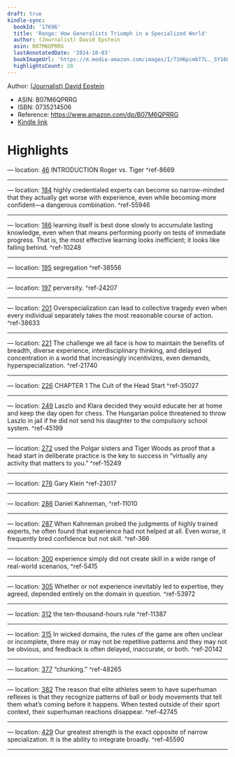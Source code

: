 ```yaml
---
draft: true
kindle-sync:
  bookId: '17696'
  title: 'Range: How Generalists Triumph in a Specialized World'
  author: (Journalist) David Epstein
  asin: B07M6QPRRG
  lastAnnotatedDate: '2024-10-03'
  bookImageUrl: 'https://m.media-amazon.com/images/I/71H6pcmbT7L._SY160.jpg'
  highlightsCount: 20
---
```


Author: [(Journalist) David Epstein](https://www.amazon.comundefined)
* ASIN: B07M6QPRRG
* ISBN: 0735214506
* Reference: https://www.amazon.com/dp/B07M6QPRRG
* [Kindle link](kindle://book?action=open&asin=B07M6QPRRG)

# Highlights

— location: [46](kindle://book?action=open&asin=B07M6QPRRG&location=46)
INTRODUCTION Roger vs. Tiger ^ref-8669

---
— location: [184](kindle://book?action=open&asin=B07M6QPRRG&location=184)
highly credentialed experts can become so narrow-minded that they actually get worse with experience, even while becoming more confident—a dangerous combination. ^ref-55946

---
— location: [186](kindle://book?action=open&asin=B07M6QPRRG&location=186)
learning itself is best done slowly to accumulate lasting knowledge, even when that means performing poorly on tests of immediate progress. That is, the most effective learning looks inefficient; it looks like falling behind. ^ref-10248

---
— location: [195](kindle://book?action=open&asin=B07M6QPRRG&location=195)
segregation ^ref-38556

---
— location: [197](kindle://book?action=open&asin=B07M6QPRRG&location=197)
perversity. ^ref-24207

---
— location: [201](kindle://book?action=open&asin=B07M6QPRRG&location=201)
Overspecialization can lead to collective tragedy even when every individual separately takes the most reasonable course of action. ^ref-38633

---
— location: [221](kindle://book?action=open&asin=B07M6QPRRG&location=221)
The challenge we all face is how to maintain the benefits of breadth, diverse experience, interdisciplinary thinking, and delayed concentration in a world that increasingly incentivizes, even demands, hyperspecialization. ^ref-21740

---
— location: [226](kindle://book?action=open&asin=B07M6QPRRG&location=226)
CHAPTER 1 The Cult of the Head Start ^ref-35027

---
— location: [249](kindle://book?action=open&asin=B07M6QPRRG&location=249)
Laszlo and Klara decided they would educate her at home and keep the day open for chess. The Hungarian police threatened to throw Laszlo in jail if he did not send his daughter to the compulsory school system. ^ref-45199

---
— location: [272](kindle://book?action=open&asin=B07M6QPRRG&location=272)
used the Polgar sisters and Tiger Woods as proof that a head start in deliberate practice is the key to success in “virtually any activity that matters to you.” ^ref-15249

---
— location: [276](kindle://book?action=open&asin=B07M6QPRRG&location=276)
Gary Klein ^ref-23017

---
— location: [286](kindle://book?action=open&asin=B07M6QPRRG&location=286)
Daniel Kahneman, ^ref-11010

---
— location: [287](kindle://book?action=open&asin=B07M6QPRRG&location=287)
When Kahneman probed the judgments of highly trained experts, he often found that experience had not helped at all. Even worse, it frequently bred confidence but not skill. ^ref-366

---
— location: [300](kindle://book?action=open&asin=B07M6QPRRG&location=300)
experience simply did not create skill in a wide range of real-world scenarios, ^ref-5415

---
— location: [305](kindle://book?action=open&asin=B07M6QPRRG&location=305)
Whether or not experience inevitably led to expertise, they agreed, depended entirely on the domain in question. ^ref-53972

---
— location: [312](kindle://book?action=open&asin=B07M6QPRRG&location=312)
the ten-thousand-hours rule ^ref-11387

---
— location: [315](kindle://book?action=open&asin=B07M6QPRRG&location=315)
In wicked domains, the rules of the game are often unclear or incomplete, there may or may not be repetitive patterns and they may not be obvious, and feedback is often delayed, inaccurate, or both. ^ref-20142

---
— location: [377](kindle://book?action=open&asin=B07M6QPRRG&location=377)
“chunking.” ^ref-48265

---
— location: [382](kindle://book?action=open&asin=B07M6QPRRG&location=382)
The reason that elite athletes seem to have superhuman reflexes is that they recognize patterns of ball or body movements that tell them what’s coming before it happens. When tested outside of their sport context, their superhuman reactions disappear. ^ref-42745

---
— location: [429](kindle://book?action=open&asin=B07M6QPRRG&location=429)
Our greatest strength is the exact opposite of narrow specialization. It is the ability to integrate broadly. ^ref-45590

---
